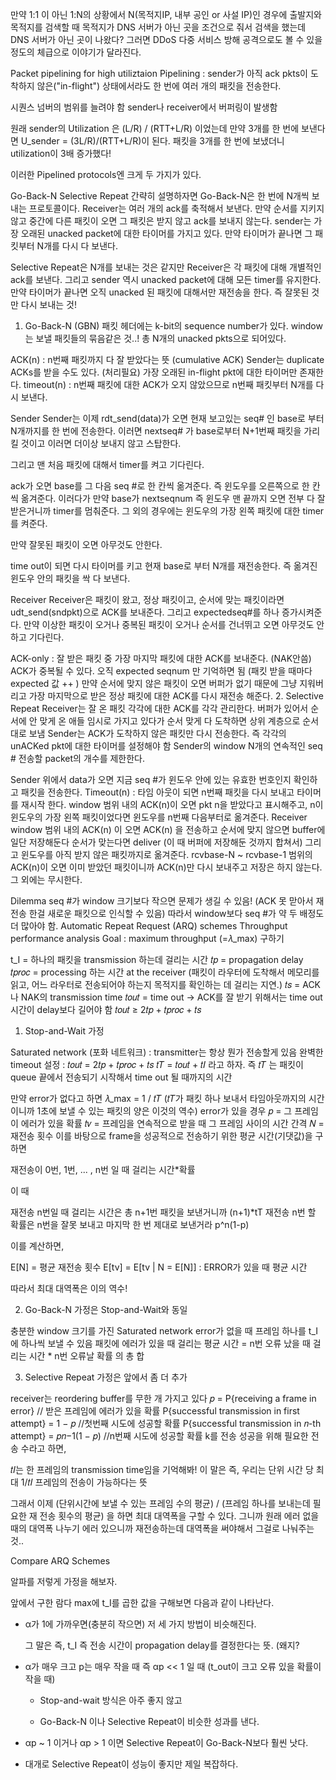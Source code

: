 만약 1:1 이 아닌 1:N의 상황에서 N(목적지IP, 내부 공인 or 사설 IP)인 경우에 출발지와 목적지를 검색할 때 목적지가 DNS 서버가 아닌 곳을 조건으로 줘서
검색을 했는데 DNS 서버가 아닌 곳이 나왔다? 그러면 DDoS 다중 서비스 방해 공격으로도 볼 수 있을 정도의 체급으로 이야기가 달라진다.    

Packet pipelining for high utiliztaion
Pipelining
: sender가 아직 ack pkts이 도착하지 않은("in-flight") 상태에서라도 한 번에 여러 개의 패킷을 전송한다.

시퀀스 넘버의 범위를 늘려야 함
sender나 receiver에서 버퍼링이 발생함

원래 sender의 Utilization 은 (L/R) / (RTT+L/R) 이었는데 만약 3개를 한 번에 보낸다면 U_sender = (3L/R)/(RTT+L/R)이 된다.
패킷을 3개를 한 번에 보냈더니 utilization이 3배 증가했다!

이러한 Pipelined protocols엔 크게 두 가지가 있다.

Go-Back-N
Selective Repeat
간략히 설명하자면 Go-Back-N은 한 번에 N개씩 보내는 프로토콜이다.
Receiver는 여러 개의 ack를 축적해서 보낸다. 만약 순서를 지키지 않고 중간에 다른 패킷이 오면 그 패킷은 받지 않고 ack를 보내지 않는다.
sender는 가장 오래된 unacked packet에 대한 타이머를 가지고 있다. 만약 타이머가 끝나면 그 패킷부터 N개를 다시 다 보낸다.

Selective Repeat은 N개를 보내는 것은 같지만 Receiver은 각 패킷에 대해 개별적인 ack를 보낸다. 그리고 sender 역시 unacked packet에 대해 모든 timer를 유지한다. 만약 타이머가 끝나면 오직 unacked 된 패킷에 대해서만 재전송을 한다. 즉 잘못된 것만 다시 보내는 것!

1. Go-Back-N (GBN)
패킷 헤더에는 k-bit의 sequence number가 있다.
window 는 보낼 패킷들의 묶음같은 것..! 총 N개의 unacked pkts으로 되어있다.

ACK(n) : n번째 패킷까지 다 잘 받았다는 뜻 (cumulative ACK)
Sender는 duplicate ACKs를 받을 수도 있다. (처리필요)
가장 오래된 in-flight pkt에 대한 타이머만 존재한다.
timeout(n) : n번째 패킷에 대한 ACK가 오지 않았으므로 n번째 패킷부터 N개를 다시 보낸다.

Sender
Sender는 이제 rdt_send(data)가 오면 현재 보고있는 seq# 인 base로 부터 N개까지를 한 번에 전송한다. 이러면 nextseq# 가 base로부터 N+1번째 패킷을 가리킬 것이고 이러면 더이상 보내지 않고 스탑한다.

그리고 맨 처음 패킷에 대해서 timer를 켜고 기다린다.

ack가 오면 base를 그 다음 seq #로 한 칸씩 옮겨준다. 즉 윈도우를 오른쪽으로 한 칸씩 옮겨준다. 이러다가 만약 base가 nextseqnum 즉 윈도우 맨 끝까지 오면 전부 다 잘 받은거니까 timer를 멈춰준다. 그 외의 경우에는 윈도우의 가장 왼쪽 패킷에 대한 timer를 켜준다.

만약 잘못된 패킷이 오면 아무것도 안한다.

time out이 되면 다시 타이머를 키고 현재 base로 부터 N개를 재전송한다. 즉 옮겨진 윈도우 안의 패킷을 싹 다 보낸다.


Receiver
Receiver은 패킷이 왔고, 정상 패킷이고, 순서에 맞는 패킷이라면 udt_send(sndpkt)으로 ACK를 보내준다. 그리고 expectedseq#를 하나 증가시켜준다. 만약 이상한 패킷이 오거나 중복된 패킷이 오거나 순서를 건너뛰고 오면 아무것도 안하고 기다린다.

ACK-only : 잘 받은 패킷 중 가장 마지막 패킷에 대한 ACK를 보내준다. (NAK안씀)
ACK가 중복될 수 있다.
오직 expected seqnum 만 기억하면 됨 (패킷 받을 때마다 expected 값 ++ )
만약 순서에 맞지 않은 패킷이 오면 버퍼가 없기 때문에 그냥 지워버리고 가장 마지막으로 받은 정상 패킷에 대한 ACK를 다시 재전송 해준다.
2. Selective Repeat
Receiver는 잘 온 패킷 각각에 대한 ACK를 각각 관리한다.
버퍼가 있어서 순서에 안 맞게 온 애들 임시로 가지고 있다가 순서 맞게 다 도착하면 상위 계층으로 순서대로 보냄
Sender는 ACK가 도착하지 않은 패킷만 다시 전송한다. 즉 각각의 unACKed pkt에 대한 타이머를 설정해야 함
Sender의 window
N개의 연속적인 seq #
전송할 packet의 개수를 제한한다.

Sender
위에서 data가 오면 지금 seq #가 윈도우 안에 있는 유효한 번호인지 확인하고 패킷을 전송한다.
Timeout(n) : 타임 아웃이 되면 n번째 패킷을 다시 보내고 타이머를 재시작 한다.
window 범위 내의 ACK(n)이 오면 pkt n을 받았다고 표시해주고, n이 윈도우의 가장 왼쪽 패킷이었다면 윈도우를 n번째 다음부터로 옮겨준다.
Receiver
window 범위 내의 ACK(n) 이 오면
ACK(n) 을 전송하고
순서에 맞지 않으면 buffer에 일단 저장해둔다
순서가 맞는다면 deliver (이 때 버퍼에 저장해둔 것까지 합쳐서)
그리고 윈도우를 아직 받지 않은 패킷까지로 옮겨준다.
rcvbase-N ~ rcvbase-1 범위의 ACK(n)이 오면
이미 받았던 패킷이니까 ACK(n)만 다시 보내주고 저장은 하지 않는다.
그 외에는 무시한다.


Dilemma
seq #가 window 크기보다 작으면 문제가 생길 수 있음!
(ACK 못 맏아서 재전송 한걸 새로운 패킷으로 인식할 수 있음)
따라서 window보다 seq #가 약 두 배정도 더 많아야 함.
Automatic Repeat Request (ARQ) schemes
Throughput performance analysis
Goal : maximum throughput (=𝜆_max) 구하기

t_I = 하나의 패킷을 transmission 하는데 걸리는 시간
𝑡𝑝 = propagation delay
𝑡𝑝𝑟𝑜𝑐 = processing 하는 시간 at the receiver 
(패킷이 라우터에 도착해서 메모리를 읽고,
어느 라우터로 전송되어야 하는지 목적지를 확인하는 데 걸리는 지연.)
𝑡𝑠 = ACK나 NAK의 transmission time
𝑡𝑜𝑢𝑡 = time out
-> ACK를 잘 받기 위해서는 time out 시간이 delay보다 길어야 함
𝑡𝑜𝑢𝑡 ≥ 2𝑡𝑝 + 𝑡𝑝𝑟𝑜𝑐 + 𝑡𝑠
1. Stop-and-Wait
가정

Saturated network (포화 네트워크) : transmitter는 항상 뭔가 전송할게 있음
완벽한 timeout 설정 : 𝑡𝑜𝑢𝑡 = 2𝑡𝑝 + 𝑡𝑝𝑟𝑜𝑐 + 𝑡𝑠
𝑡𝑇 = 𝑡𝑜𝑢𝑡 + 𝑡𝐼 라고 하자. 즉 𝑡𝑇 는 패킷이 queue 끝에서 전송되기 시작해서 time out 될 때까지의 시간

만약 error가 없다고 하면 𝜆_max = 1 / 𝑡𝑇
(𝑡𝑇가 패킷 하나 보내서 타임아웃까지의 시간이니까 1초에 보낼 수 있는 패킷의 양은 이것의 역수)
error가 있을 경우
𝑝 = 그 프레임이 에러가 있을 확률
𝑡𝑣 = 프레임을 연속적으로 받을 때 그 프레임 사이의 시간 간격
𝑁 = 재전송 횟수
이를 바탕으로 frame을 성공적으로 전송하기 위한 평균 시간(기댓값)을 구하면

재전송이 0번, 1번, ... , n번 일 때 걸리는 시간*확률

이 때


재전송 n번일 때 걸리는 시간은 총 n+1번 패킷을 보낸거니까 (n+1)*tT
재전송 n번 할 확률은 n번을 잘못 보내고 마지막 한 번 제대로 보낸거라 p^n(1-p)

이를 계산하면,


E[N] = 평균 재전송 횟수
E[tv] = E[tv | N = E[N]] : ERROR가 있을 때 평균 시간

따라서 최대 대역폭은 이의 역수!

2. Go-Back-N
가정은 Stop-and-Wait와 동일

충분한 window 크기를 가진 Saturated network
error가 없을 때 프레임 하나를 t_I에 하나씩 보낼 수 있음
패킷에 에러가 있을 때 걸리는 평균 시간 = n번 오류 났을 때 걸리는 시간 * n번 오류날 확률 의 총 합



3. Selective Repeat
가정은 앞에서 좀 더 추가

receiver는 reordering buffer를 무한 개 가지고 있다
𝑝 = P{receiving a frame in error} // 받은 프레임에 에러가 있을 확률
P{successful transmission in first attempt} = 1 − 𝑝 //첫번째 시도에 성공할 확률
P{successful transmission in 𝑛-th attempt} = 𝑝𝑛−1(1 − 𝑝) //n번째 시도에 성공할 확률
k를 전송 성공을 위해 필요한 전송 수라고 하면,

𝑡𝐼는 한 프레임의 transmission time임을 기억해봐!
이 말은 즉, 우리는 단위 시간 당 최대 1/𝑡𝐼 프레임의 전송이 가능하다는 뜻


그래서 이제 (단위시간에 보낼 수 있는 프레임 수의 평균) / (프레임 하나를 보내는데 필요한 재 전송 횟수의 평균) 을 하면 최대 대역폭을 구할 수 있다. 그니까 원래 에러 없을 때의 대역폭 나누기 에러 있으니까 재전송하는데 대역폭을 써야해서 그걸로 나눠주는 것..

Compare ARQ Schemes

알파를 저렇게 가정을 해보자. 


앞에서 구한 람다 max에 t_I를 곱한 값을 구해보면 다음과 같이 나타난다.

 

- α가 1에 가까우면(충분히 작으면) 저 세 가지 방법이 비슷해진다.

  그 말은 즉, t_I 즉 전송 시간이 propagation delay를 결정한다는 뜻. (왜지?

 

- α가 매우 크고 p는 매우 작을 때 즉 αp << 1 일 때 (t_out이 크고 오류 있을 확률이 작을 때)

    - Stop-and-wait 방식은 아주 좋지 않고

    - Go-Back-N 이나 Selective Repeat이 비슷한 성과를 낸다.

 

-  αp ~ 1 이거나  αp > 1 이면 Selective Repeat이 Go-Back-N보다 훨씬 낫다.

 

- 대개로  Selective Repeat이 성능이 좋지만 제일 복잡하다.
